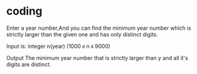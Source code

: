 # coding

 Enter a year number,And you can find the minimum year number which is strictly larger than the given one and has only distinct digits.

Input is: integer n(year) (1000 ≤ n ≤ 9000) 

Output
The minimum year number that is strictly larger than y and all it's digits are distinct. 
